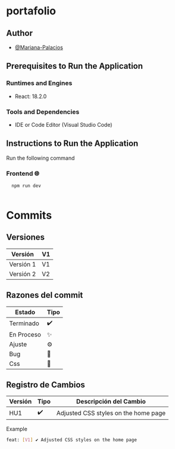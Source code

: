 # portafolio

## Author

- [@Mariana-Palacios](https://www.github.com/Mariana-Palacios)

## Prerequisites to Run the Application

### Runtimes and Engines

- React: 18.2.0

### Tools and Dependencies

- IDE or Code Editor (Visual Studio Code)

## Instructions to Run the Application

Run the following command
###  Frontend 🌐
```bash
  npm run dev
  
```
# Commits

## Versiones

| Versión | V1 |
|---------------------|---------|
| Versión 1             | V1     |
| Versión 2             | V2    |

## Razones del commit

| Estado | Tipo     |
|------------|----------|
| Terminado    | ✔️ |
| En Proceso    | ✨  |
| Ajuste    | ⚙️  |
| Bug    | 🐞  |
| Css    | 🌈  |


## Registro de Cambios

| Versión | Tipo     | Descripción del Cambio               |
|---------------------|----------|--------------------------------------|
| HU1                 | ✔️      | Adjusted CSS styles on the home page |


Example 

```bash
feat: [V1] ✔️ Adjusted CSS styles on the home page
```
